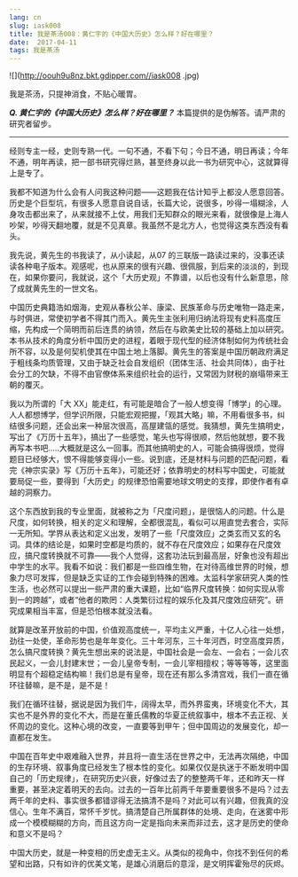 ```yaml
---
lang: cn
slug: iask008
title: 我是茶汤008：黄仁宇的《中国大历史》怎么样？好在哪里？
date:  2017-04-11
tags: 我是茶汤
---
```

<!-- more -->
![](http://oouh9u8nz.bkt.gdipper.com//iask008
.jpg)

我是茶汤，只提神消食，不贴心暖胃。

__***Q. 黄仁宇的《中国大历史》怎么样？好在哪里？***__
本篇提供的是伪解答。请严肃的研究者留步。

-----

经则专主一经，史则专熟一代。一句不通，不看下句；今日不通，明日再读；今年不通，明年再读，把一部书研究得烂熟，甚至终身以此一书为研究中心，这就算得上是专了。

我都不知道为什么会有人问我这种问题——这题我在估计知乎上都没人愿意回答。历史是个巨型坑，有很多人愿意自说自话，长篇大论，说很多，吵得一塌糊涂，人身攻击都出来了，从来就接不上仗，用我们无知群众的眼光来看，就很像是上海人吵架，吵得天翻地覆，就是不见真章。我虽然不是北方人，也觉得这类东西没有看头。

我先说，黄先生的书我读了，从小读起，从07 的三联版一路读过来的，没事还读读各种电子版本。观感呢，也从原来的很有兴趣、很佩服，到后来的淡淡的，到现在，如果你要问，我就说，这个「大历史观」不靠谱，以后也没有什么新意思，除了成就黄先生的一世文名。

中国历史典籍浩如烟海，史观从春秋公羊、康梁、民族革命与历史唯物一路走来，与时俱进，常使初学者不得其门而入。黄先生主张利用归纳法将现有史料高度压缩，先构成一个简明而前后连贯的纳领，然后在与欧美史比较的基础上加以研究。本书从技术的角度分析中国历史的进程，着眼于现代型的经济体制如何为传统社会所不容，以及是何契机使其在中国土地上落脚。黄先生的答案是中国历朝政府满足于粗线条均质管理，又由于缺乏社会自发组织（团体生活、社会共同体），由于社会分工的欠缺，不得不由官僚体系来组织社会的运行，又常因为财税的崩塌带来王朝的覆灭。

我以为所谓的「大 XX」能走红，有可能是暗合了一般人想变得「博学」的心理。人人都想博学，但学识所限，只能宏观把握，「观其大略」嘛，不用看很多书，纠结很多问题，还会出来一种层次很高，高屋建瓴的感觉。我猜想，黄先生搞明史，写出了《万历十五年》，搞出了一些感觉，笔头也写得很顺，然后他就想，要不我再写本书吧.....大概就是这么一回事。而其他搞明史的人，可能会搞得很烦，觉得题目已经够大，恨不得能够变得小一些。说到底，还是材料与问题的匹配问题，看完《神宗实录》写《万历十五年》，可能还好；依靠明史的材料写中国史，可能就要局促一些，要得到「大历史」的规律恐怕需要地球文明史的支撑，即使作者有卓越的洞察力。

这个东西放到我的专业里面，就被称之为「尺度问题」，是很恼人的问题。什么是尺度，如何转换，相关的定义和理解，全都很混乱，看似可以用直觉去套合，实际一无所知。学界从表达和定义出发，发明了一些「尺度效应」之类玄而又玄的名词。具体的结论是，如果时空都是均质的，就不存在尺度效应；如果存在尺度效应，搞尺度转换就不可靠——我个人觉得，这套功法玩到最高层，好象也没有超出中学生的水平。我看不如说：我们都是一些四维生物，在对待高维世界的时候，想象力尽可发挥，但是缺乏实证的工作会碰到特殊的困难。太监科学家研究人类的性生活，也必然可以提出一些严肃的重大课题，比如“临界尺度转换：如何实现从零到一的跨越”，或者“他者的欺罔：人类繁衍过程的娱乐化及其尺度效应研究”。研究成果相当丰富，但是恐怕根本就没法看。

就算是改革开放前的中国，价值观高度统一，平均主义严重，十亿人心往一处想，劲往一处使，革命形势也是年年变化。三十年河东，三十年河西，时空高度异质，怎么搞尺度转换？黄先生想出来的说法是，中国社会是一会左、一会右；一会儿农民起义，一会儿封建末世；一会儿皇帝专制，一会儿宰相擅权；等等等等，这里面明显有个超稳定结构嘛！我们总是有皇帝，现在还有那么多清宫戏，我们一直在循环往替嘛，是不是，是不是！

我们在循环往替，据说是因为我们牛，阔得太早，而外界蛮夷，环境变化不大，其实也不是外界的变化不大，而是在董氏儒教的华夏正统叙事中，根本不去正视、关怀周边的变化。这种心境的改变，一直要等到甲午；但中国周边的发展变化，却一直都在发生。

中国在百年史中艰难融入世界，并且将一直生活在世界之中，无法再次隔绝，中国的生存环境、叙事角度已经发生了根本性的变化。如果仅仅是执迷于不断发明中国自己的「历史规律」，在研究历史兴衰，好像过去了的整整两千年，还和昨天一样重要，甚至决定着明天的去向。过去的一百年比前两千年要重要很多不是吗？过去两千年的史料、事实很多都错谬得无法搞清不是吗？对此可以有兴趣，但我真的没信心。生年不满百，常怀千岁忧。搞清楚自己所属群体的处境、走向，在迷雾中形成一个模模糊糊的方向，而且这方向一定是指向未来而非过去，这才是历史的使命和意义不是吗？

中国大历史，就是一种变相的历史虚无主义。从类似的视角中，你找不到任何的希望和出路，只有如许的优美文笔，是雄心消磨后的意淫，是文明挥霍殆尽的灰烬。